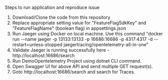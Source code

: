 Steps to run application and reproduce issue

1. Download/Clone the code from this repository
2. Replace appropriate setting value for "FeatureFlagSdkKey" and "FeatureFlagName" (boolean flag) in appsettings.json
3. Run Jaeger using Docker on local machine. Use this command "docker run --name jaeger -p 13133:13133 -p 16686:16686 -p 4317:4317 -d --restart=unless-stopped jaegertracing/opentelemetry-all-in-one"
4. Validate Jaeger is running successfully here - http://localhost:16686/search
5. Run DemoOpentelemetry Project using dotnet CLI command.
6. Open Swagger UI for above API and send multiple GET request(s).
7. Goto http://localhost:16686/search and search for Traces.